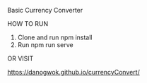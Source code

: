 Basic Currency Converter

HOW TO RUN

1. Clone and run npm install
2. Run npm run serve

OR VISIT

https://danogwok.github.io/currencyConvert/
